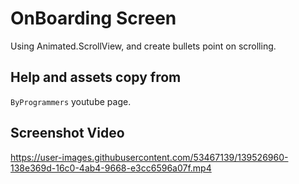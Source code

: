 
# OnBoarding Screen

Using Animated.ScrollView, and create bullets point on scrolling.


## Help and assets copy from

`ByProgrammers` youtube page.


## Screenshot Video

https://user-images.githubusercontent.com/53467139/139526960-138e369d-16c0-4ab4-9668-e3cc6596a07f.mp4


